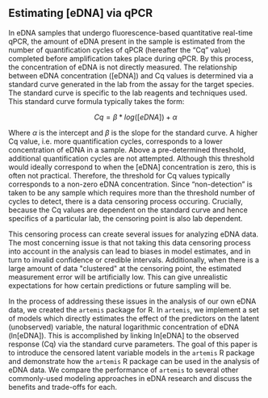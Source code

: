 ## Estimating [eDNA] via qPCR

In eDNA samples that undergo fluorescence-based quantitative real-time qPCR, the amount of eDNA present in the sample is estimated
from the number of quantification cycles of qPCR (hereafter the “Cq”
value) completed before amplification takes place during qPCR. By this process, the
concentration of eDNA is not directly measured. The relationship
between eDNA concentration ([eDNA]) and Cq values is determined via a
standard curve generated in the lab from the assay for the target species.  The
standard curve is specific to the lab reagents and techniques
used. This standard curve formula typically takes the form:

$$ Cq = \beta * log([eDNA]) + \alpha $$

Where $\alpha$ is the intercept and
$\beta$ is the slope for the standard curve. 
A higher Cq value, i.e. more quantification cycles, corresponds to a
lower concentration of eDNA in a sample. Above a pre-determined
threshold, additional quantification cycles are not
attempted. Although this threshold would ideally correspond to when
the [eDNA] concentration is zero, this is often not
practical. Therefore, the threshold for Cq values typically
corresponds to a non-zero eDNA concentration.  Since “non-detection”
is taken to be any sample which requires more than the threshold
number of cycles to detect, there is a data censoring process
occuring. Crucially, because the Cq values are dependent on the
standard curve and hence specifics of a particular lab, the censoring
point is also lab dependent. 


<!-- 
we mention "several" issues but then only discuss one, then say we 
addressed "issues" in the next para; are there others we can 
mention here? measurement error? Or just reiterating the 
unobserved variable of [eDNA] 
--> 

This censoring process can create several issues for analyzing eDNA
data. The most concerning issue is that not taking this data censoring process
into account in the analysis can lead to biases in model estimates, and in turn to
invalid confidence or credible intervals. Additionally, when there is
a large amount of data "clustered" at the censoring point, the
estimated measurement error will be artificially low. This can give
unrealistic expectations for how certain predictions or future
sampling will be.  

<!-- Not sure if we want to discuss since this was dropped from package

Second, potential
sources of measurement error in the extraction and qPCR processes are
difficult to separate and quantify.
For example, Cq values produced by
qPCR become more variable near the threshold of detection, i.e. as the
number of eDNA molecules available for amplification approaches
zero. This source of variability in the response is different from
that produced by error introduced in the pipetting process during
extraction, but they have the same effect on Cq (namely, increasing
variability).

-->

In the process of addressing these issues in the analysis of our own eDNA data, we created the `artemis` package for R. In
`artemis`, we implement a set of models which directly estimates the effect of
the predictors on the latent (unobserved) variable, the natural logarithmic concentration of eDNA (ln[eDNA]). This is
accomplished by linking ln[eDNA] to the observed response (Cq) via the
standard curve parameters.  The goal of this paper is to introduce the
censored latent variable models in the `artemis` R package and
demonstrate how the `artemis` R package can be used in the analysis of eDNA data.
We compare the performance of `artemis` to several other commonly-used
modeling approaches in eDNA research and discuss the benefits and
trade-offs for each.

